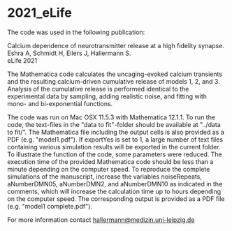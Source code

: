 # 2021_eLife
The code was used in the following publication:

Calcium dependence of neurotransmitter release at a high fidelity synapse.  
Eshra A, Schmidt H, Eilers J, Hallermann S.  
eLife 2021  


The Mathematica code calculates the uncaging-evoked calcium transients and the resulting calcium-driven cumulative release of models 1, 2, and 3. Analysis of the cumulative release is performed identical to the experimental data by sampling, adding realistic noise, and fitting with mono- and bi-exponential functions.

The code was run on Mac OSX 11.5.3 with Mathematica 12.1.1. To run the code, the text-files in the "data to fit"-folder should be available at "../data to fit/". The Mathematica file including the output cells is also provided as a PDF (e.g. "model1.pdf"). If exportYes is set to 1, a large number of text files containing various simulation results will be exported in the current folder. To illustrate the function of the code, some parameters were reduced. The execution time of the provided Mathematica code should be less than a minute depending on the computer speed. To reproduce the complete simulations of the manuscript, increase the variables noiseRepeats, aNumberDMN05, aNumberDMN2, and aNumberDMN10 as indicated in the comments, which will increase the calculation time up to hours depending on the computer speed. The corresponding output is provided as a PDF file (e.g. "model1 complete.pdf"). 

For more information contact hallermann@medizin.uni-leipzig.de
